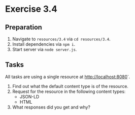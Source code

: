 # Exercise 3.4

## Preparation

1. Navigate to `resources/3.4` via `cd resources/3.4`.
2. Install dependencies via `npm i`.
3. Start server via `node server.js`.

## Tasks

All tasks are using a single resource at <http://localhost:8080>`.

1. Find out what the default content type is of the resource.
2. Request for the resource in the following content types:
     - JSON-LD
     - HTML
3. What responses did you get and why?
